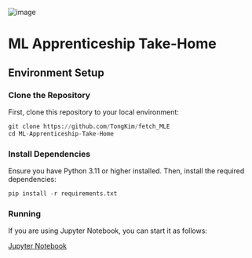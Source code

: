![image](https://github.com/TongKim/ML-Apprenticeship-Take-Home/assets/97964780/3ea4ef2e-ba90-4678-854c-609c0c8e2f5f)
# ML Apprenticeship Take-Home

## Environment Setup

### Clone the Repository

First, clone this repository to your local environment: 

```python
git clone https://github.com/TongKim/fetch_MLE
cd ML-Apprenticeship-Take-Home
```

### Install Dependencies

Ensure you have Python 3.11 or higher installed. Then, install the required dependencies:

```python
pip install -r requirements.txt
```

### Running

If you are using Jupyter Notebook, you can start it as follows:

[Jupyter Notebook](https://github.com/TongKim/ML-Apprenticeship-Take-Home/blob/main/ML_Take-Home.ipynb)

